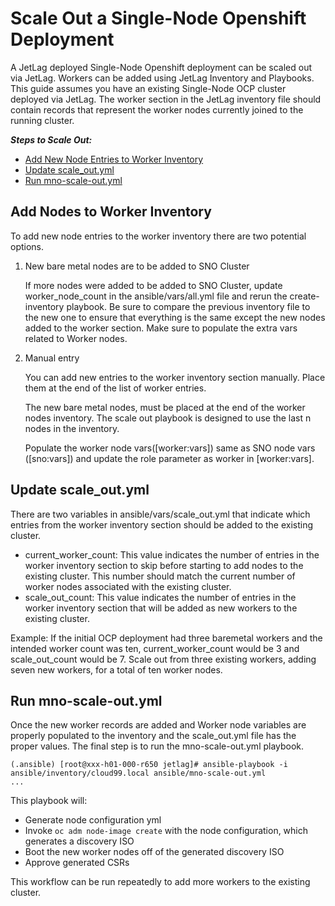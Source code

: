 # Scale Out a Single-Node Openshift Deployment

A JetLag deployed Single-Node Openshift deployment can be scaled out via JetLag. Workers can be added using JetLag Inventory and Playbooks. This guide assumes you have an existing Single-Node OCP cluster deployed via JetLag. The worker section in the JetLag inventory file should contain records that represent the worker nodes currently joined to the running cluster.

_**Steps to Scale Out:**_
- [Add New Node Entries to Worker Inventory](#add-new-node-entries-to-worker-inventory)
- [Update scale_out.yml](#update-scale_out.yml)
- [Run mno-scale-out.yml](#run-mno-scale-out.yml)

## Add Nodes to Worker Inventory

To add new node entries to the worker inventory there are two potential options.

1. New bare metal nodes are to be added to SNO Cluster

   If more nodes were added to be added to SNO Cluster, update worker_node_count in the ansible/vars/all.yml file and rerun the create-inventory playbook. Be sure to compare the previous inventory file to the new one to ensure that everything is the same except the new nodes added to the worker section. Make sure to populate the extra vars related to Worker nodes.

2. Manual entry

   You can add new entries to the worker inventory section manually. Place them at the end of the list of worker entries.

   The new bare metal nodes, must be placed at the end of the worker nodes inventory. The scale out playbook is designed to use the last n nodes in the inventory.

   Populate the worker node vars([worker:vars]) same as SNO node vars ([sno:vars]) and update the role parameter as worker in [worker:vars].

## Update scale_out.yml
There are two variables in ansible/vars/scale_out.yml that indicate which entries from the worker inventory section should be added to the existing cluster.

- current_worker_count: This value indicates the number of entries in the worker inventory section to skip before starting to add nodes to the existing cluster. This number should match the current number of worker nodes associated with the existing cluster.
- scale_out_count: This value indicates the number of entries in the worker inventory section that will be added as new workers to the existing cluster.

Example: If the initial OCP deployment had three baremetal workers and the intended worker count was ten, current_worker_count would be 3 and scale_out_count would be 7. Scale out from three existing workers, adding seven new workers, for a total of ten worker nodes.

## Run mno-scale-out.yml
Once the new worker records are added and Worker node variables are properly populated to the inventory and the scale_out.yml file has the proper values. The final step is to run the mno-scale-out.yml playbook.

```console
(.ansible) [root@xxx-h01-000-r650 jetlag]# ansible-playbook -i ansible/inventory/cloud99.local ansible/mno-scale-out.yml
...
```

This playbook will:
- Generate node configuration yml
- Invoke ```oc adm node-image create``` with the node configuration, which generates a discovery ISO
- Boot the new worker nodes off of the generated discovery ISO
- Approve generated CSRs

This workflow can be run repeatedly to add more workers to the existing cluster.